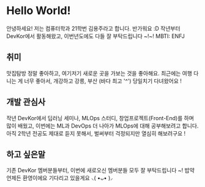 # Hello World!
안녕하세요! 저는 컴퓨터학과 21학번 김용주라고 합니다. 반가워요 :D
작년부터 DevKor에서 활동해왔고, 이번년도에도 다들 잘 부탁드립니다 ~!~! 
MBTI: ENFJ

## 취미
맛집탐방 정말 좋아하고, 여기저기 새로운 곳을 가보는 것을 좋아해요. 최근에는 여행 다니는 게 너무 좋아서, 개강하고 강릉, 부산 (바다 최고 '^') 당일치기 다녀왔어요 ! 

## 개발 관심사
작년 DevKor에서 딥러닝 세미나, MLOps 스터디, 창업프로젝트(Front-End)를 하며 많이 배웠고, 이번에는 ML과 DevOps 더 나아가 MLOps에 대해 공부해보려고 합니다. 
아직 2학년 전공도 제대로 듣지 못해서, 벌써부터 걱정되지만 열심히 해보려구요 !

## 하고 싶은말
기존 DevKor 멤버분들부터, 이번에 새로오신 멤버분들 모두 잘 부탁드립니다 ~! 
밥약 언제든 환영이에요 기다리고 있을게요 ⸜( •ᴗ• )⸝ 
